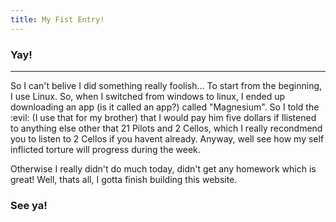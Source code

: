 ```yaml
---
title: My Fist Entry!
---
```


### Yay!
---

So I can't belive I did something really foolish... 
To start from the beginning, I use Linux. So, when I switched from windows to linux, I ended up downloading an app (is it called an app?) called "Magnesium". So I told the :evil: (I use that for my brother) that I would pay him five dollars if Ilistened to anything else other that 21 Pilots and 2 Cellos, which I really recondmend you to listen to 2 Cellos if you havent already. Anyway, well see how my self inflicted torture will progress during the week.

Otherwise I really didn't do much today, didn't get any homework which is great! Well, thats all, I gotta finish building this website. 
### See ya!

